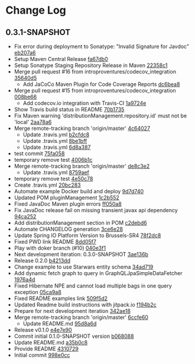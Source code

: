 # Change Log

## 0.3.1-SNAPSHOT
* Fix error during deployment to Sonatype: &quot;Invalid Signature for Javdoc&quot; [eb207a6](null/commit/eb207a61a5fd58b4d5199d64d05b2fcd68b6ce50)
* Setup Maven Central Release [fa67db0](null/commit/fa67db0e5fbd1841995433c56b10ee6cab1b9412)
* Setup Sonatype Staging Repository Release in Maven [22358c1](null/commit/22358c1f3a3862b2d8c310e2805b84a3ca1a0ad5)
* Merge pull request #16 from introproventures/codecov_integration [35640d5](null/commit/35640d540d77c5aace95a5364c6e564627d5e1b7)
    * Add JaCoCo Maven Plugin for Code Coverage Reports [dc6bea8](null/commit/dc6bea8de17f4abe7a685490e68fb19efe346ca7)
* Merge pull request #15 from introproventures/codecov_integration [008be66](null/commit/008be66342a1c6746fbe057a5a1c626a34dd3535)
    * Add codecov.io integration with Travis-CI [1a9724e](null/commit/1a9724e165469e58c3ff4af3111626ba64b09126)
* Show Travis build status in README [70b1735](null/commit/70b173585fce6b2a99d7051624eeb99d632ea0c7)
* Fix Maven warning &#39;distributionManagement.repository.id&#39; must not be &#39;local&#39; [2aa78a6](null/commit/2aa78a64857115f8aa462b603cf3d970e476ee77)
* Merge remote-tracking branch &#39;origin/master&#39; [4c64027](null/commit/4c640279e8c835684ffda57c5003cc54e2fb3460)
    * Update .travis.yml [b2cfdc8](null/commit/b2cfdc88c10e20e0a5408c595c70a6a70d62e31d)
    * Update .travis.yml [8be1bff](null/commit/8be1bffb2768c6bc1331cf3d0613ea2c5a22cbde)
    * Update .travis.yml [6d8a387](null/commit/6d8a38725f1bb16947f786d0245f67eebeb70fb5)
* test commit [75fa058](null/commit/75fa05810e86e046663b0b25a7f7c61fe07c74d9)
* temporary remove test [4006b1c](null/commit/4006b1ca2e2c393eb0b2048f78b4ae91d9302ad5)
* Merge remote-tracking branch &#39;origin/master&#39; [de8c3e2](null/commit/de8c3e2b5f935d34c616920c0e9bdeee75cd962f)
    * Update .travis.yml [8759aef](null/commit/8759aeffa1f29dd780eefaccbde93911be1d58f4)
* temporary remove test [4e50c78](null/commit/4e50c7801e2ce5ba2ba3e7ad8a0582eff6c44b8c)
* Create .travis.yml [20bc283](null/commit/20bc283573c2a8b2d86a6bc039fb4db737c44ec4)
* Automate example Docker build and deploy [9d7d740](null/commit/9d7d74084a7e323b1f6c42281177be06012090b8)
* Updated POM pluginManagement [1c2b552](null/commit/1c2b5521f606bcc70ba1bd6ed5b594bb95c73f45)
* Fixed JavaDoc Maven plugin errors [ff050a8](null/commit/ff050a896156294aaa1819d91d9b6e48f22cdfc4)
* Fix JavaDoc release fail on missing transient javax api dependency [94ca252](null/commit/94ca252e03d2227a9602b304d08508e073751483)
* Add distributionManagement section in POM [c2debd6](null/commit/c2debd65ef8c74a95fc524fd7d533f1a8f85d7de)
* Automate CHANGELOG generation [3ce6e28](null/commit/3ce6e289f1c8b783729d297b491f47fa1e763a84)
* Update Spring IO Platform Version to Brussels-SR4 [78f2dc8](null/commit/78f2dc82bbc82faed0fd9ec6312dee40cd2373ad)
* Fixed PWD link README [8dd05f7](null/commit/8dd05f7ef1c0f031c01e4cfac1f8635841a72312)
* Play with doker branch  (#10) [040e3f1](null/commit/040e3f12e17a5a811b697b522e0b8ed31202c61d)
* Next development iteration: 0.3.0-SNAPSHOT [3ae136b](null/commit/3ae136ba97ba73390411eb32efc64948affb5f58)
* Release 0.2.0 [b4213dd](null/commit/b4213dd5e4f2d5960c68ff35f0b8ba4af7c22f4f)
* Change example to use Starwars entity schema [34ad719](null/commit/34ad719f5f7603a10d92aa0f2f5198ddc2d17dae)
* Add dynamic fetch graph to query in GraphQLJpaSimpleDataFetcher [1976a4d](null/commit/1976a4dfc8f4b28f8e05e3bd52d1789a1eb125e1)
* Fixed Hibernate NPE and cannot load multiple bags in one query exception [05ca9a8](null/commit/05ca9a889970d319ddd559ca4e7a604a03df9056)
* Fixed README examples link [509f5d2](null/commit/509f5d2498ef7e75ede084666b4ea4fef6cade08)
* Updated Readme build instructions with jitpack.io [f194b2c](null/commit/f194b2cd73442a9733f845f823fb22d574cdaf81)
* Prepare for next development iteration [342ae18](null/commit/342ae18430aa152be21ec77edd0c4ad5c72a0416)
* Merge remote-tracking branch &#39;origin/master&#39; [6ccfe60](null/commit/6ccfe6031e7128af8055a02807f68cdf38e04c1a)
    * Update README.md [95d8a6d](null/commit/95d8a6d4d7a654af6ab464eb200de04bb0025666)
* Release v0.1.0  [e4e7e90](null/commit/e4e7e908702e873ffcf030804e68a98e5ebc76d8)
* Commit initial 0.1.0-SNAPSHOT version [b068088](null/commit/b06808839c63d2a9ed95ec24c9d0fd33f3b76134)
* Update README.md [a35b0c8](null/commit/a35b0c82eeb79688fbbc1bf4be8d3359260fdbca)
* Provide README [4310729](null/commit/43107295d63e829524a14d11e705b626038127e2)
* Initial commit [998e0cc](null/commit/998e0cc93a6086ddc6e719ccbe5a94bc56c47ef2)

